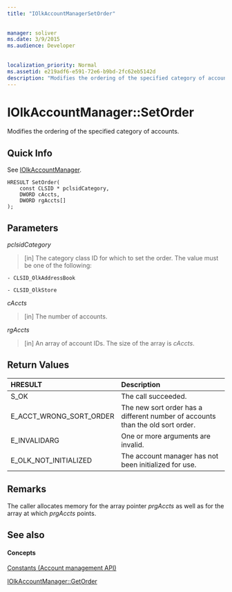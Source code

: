 ```yaml
---
title: "IOlkAccountManagerSetOrder"
 
 
manager: soliver
ms.date: 3/9/2015
ms.audience: Developer
 
 
localization_priority: Normal
ms.assetid: e219adf6-e591-72e6-b9bd-2fc62eb5142d
description: "Modifies the ordering of the specified category of accounts."
---
```


# IOlkAccountManager::SetOrder

Modifies the ordering of the specified category of accounts.
  
## Quick Info

See [IOlkAccountManager](iolkaccountmanager.md).
  
```
HRESULT SetOrder(
    const CLSID * pclsidCategory,
    DWORD cAccts,
    DWORD rgAccts[]
);

```

## Parameters

 _pclsidCategory_
  
> [in] The category class ID for which to set the order. The value must be one of the following:
    
    - CLSID_OlkAddressBook
    
    - CLSID_OlkStore
    
 _cAccts_
  
> [in] The number of accounts.
    
 _rgAccts_
  
> [in] An array of account IDs. The size of the array is  _cAccts_.
    
## Return Values

|**HRESULT**|**Description**|
|:-----|:-----|
|S_OK  <br/> |The call succeeded.  <br/> |
|E_ACCT_WRONG_SORT_ORDER  <br/> |The new sort order has a different number of accounts than the old sort order.  <br/> |
|E_INVALIDARG  <br/> |One or more arguments are invalid.  <br/> |
|E_OLK_NOT_INITIALIZED  <br/> |The account manager has not been initialized for use.  <br/> |
   
## Remarks

The caller allocates memory for the array pointer  _prgAccts_ as well as for the array at which  _prgAccts_ points. 
  
## See also

#### Concepts

[Constants (Account management API)](constants-account-management-api.md)
  
[IOlkAccountManager::GetOrder](iolkaccountmanager-getorder.md)

